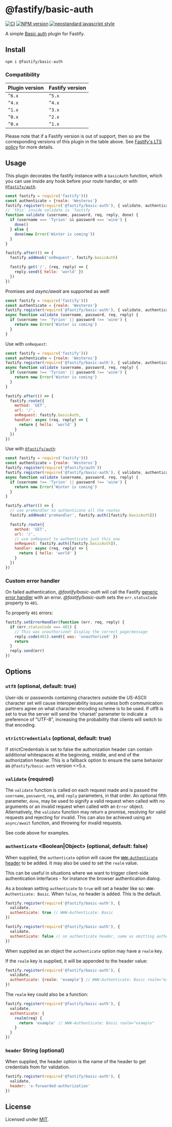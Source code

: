 # @fastify/basic-auth

[![CI](https://github.com/fastify/fastify-basic-auth/actions/workflows/ci.yml/badge.svg?branch=master)](https://github.com/fastify/fastify-basic-auth/actions/workflows/ci.yml)
[![NPM version](https://img.shields.io/npm/v/@fastify/basic-auth.svg?style=flat)](https://www.npmjs.com/package/@fastify/basic-auth)
[![neostandard javascript style](https://img.shields.io/badge/code_style-neostandard-brightgreen?style=flat)](https://github.com/neostandard/neostandard)

 A simple [Basic auth](https://datatracker.ietf.org/doc/html/rfc7617) plugin for Fastify.

 ## Install
```
npm i @fastify/basic-auth
```

### Compatibility
| Plugin version | Fastify version |
| ---------------|-----------------|
| `^6.x`         | `^5.x`          |
| `^4.x`         | `^4.x`          |
| `^1.x`         | `^3.x`          |
| `^0.x`         | `^2.x`          |
| `^0.x`         | `^1.x`          |


Please note that if a Fastify version is out of support, then so are the corresponding versions of this plugin
in the table above.
See [Fastify's LTS policy](https://github.com/fastify/fastify/blob/main/docs/Reference/LTS.md) for more details.

## Usage
This plugin decorates the fastify instance with a `basicAuth` function, which you can use inside any hook before your route handler, or with [`@fastify/auth`](https://github.com/fastify/fastify-auth).

```js
const fastify = require('fastify')()
const authenticate = {realm: 'Westeros'}
fastify.register(require('@fastify/basic-auth'), { validate, authenticate })
// `this` inside validate is `fastify`
function validate (username, password, req, reply, done) {
  if (username === 'Tyrion' && password === 'wine') {
    done()
  } else {
    done(new Error('Winter is coming'))
  }
}

fastify.after(() => {
  fastify.addHook('onRequest', fastify.basicAuth)

  fastify.get('/', (req, reply) => {
    reply.send({ hello: 'world' })
  })
})
```

Promises and *async/await* are supported as well!
```js
const fastify = require('fastify')()
const authenticate = {realm: 'Westeros'}
fastify.register(require('@fastify/basic-auth'), { validate, authenticate })
async function validate (username, password, req, reply) {
  if (username !== 'Tyrion' || password !== 'wine') {
    return new Error('Winter is coming')
  }
}
```

Use with `onRequest`:
```js
const fastify = require('fastify')()
const authenticate = {realm: 'Westeros'}
fastify.register(require('@fastify/basic-auth'), { validate, authenticate })
async function validate (username, password, req, reply) {
  if (username !== 'Tyrion' || password !== 'wine') {
    return new Error('Winter is coming')
  }
}

fastify.after(() => {
  fastify.route({
    method: 'GET',
    url: '/',
    onRequest: fastify.basicAuth,
    handler: async (req, reply) => {
      return { hello: 'world' }
    }
  })
})
```

Use with [`@fastify/auth`](https://github.com/fastify/fastify-auth):
```js
const fastify = require('fastify')()
const authenticate = {realm: 'Westeros'}
fastify.register(require('@fastify/auth'))
fastify.register(require('@fastify/basic-auth'), { validate, authenticate })
async function validate (username, password, req, reply) {
  if (username !== 'Tyrion' || password !== 'wine') {
    return new Error('Winter is coming')
  }
}

fastify.after(() => {
  // use preHandler to authenticate all the routes
  fastify.addHook('preHandler', fastify.auth([fastify.basicAuth]))

  fastify.route({
    method: 'GET',
    url: '/',
    // use onRequest to authenticate just this one
    onRequest: fastify.auth([fastify.basicAuth]),
    handler: async (req, reply) => {
      return { hello: 'world' }
    }
  })
})
```

### Custom error handler

On failed authentication, *@fastify/basic-auth* will call the Fastify
[generic error
handler](https://fastify.dev/docs/latest/Reference/Server/#seterrorhandler) with an error.
*@fastify/basic-auth* sets the `err.statusCode` property to `401`.

To properly `401` errors:

```js
fastify.setErrorHandler(function (err, req, reply) {
  if (err.statusCode === 401) {
    // This was unauthorized! Display the correct page/message
    reply.code(401).send({ was: 'unauthorized' })
    return
  }
  reply.send(err)
})
```

## Options

### `utf8` <Boolean> (optional, default: true)

User-ids or passwords containing characters outside the US-ASCII
character set will cause interoperability issues unless both
communication partners agree on what character encoding scheme is to
be used. If utf8 is set to true the server will send the 'charset' parameter
to indicate a preference of "UTF-8", increasing the probability that
clients will switch to that encoding.

### `strictCredentials` <Boolean> (optional, default: true)

If strictCredentials is set to false the authorization header can contain
additional whitespaces at the beginning, middle, and end of the
authorization header.
This is a fallback option to ensure the same behavior as `@fastify/basic-auth`
version <=5.x.

### `validate` <Function> (required)

The `validate` function is called on each request made
and is passed the `username`, `password`, `req`, and `reply`
parameters, in that order. An optional fifth parameter, `done`, may be
used to signify a valid request when called with no arguments
or an invalid request when called with an `Error` object. Alternatively,
the `validate` function may return a promise, resolving for valid
requests and rejecting for invalid. This can also be achieved using
an `async/await` function, and throwing for invalid requests.

See code above for examples.

### `authenticate` <Boolean|Object> (optional, default: false)

When supplied, the `authenticate` option will cause the
[`WWW-Authenticate` header](https://developer.mozilla.org/en-US/docs/Web/HTTP/Headers/WWW-Authenticate) to be added. It may also be used to set the `realm` value.

This can be useful in situations where we want to trigger client-side authentication interfaces - for instance the browser authentication dialog.

As a boolean setting `authenticate` to `true` will set a header like so: `WWW-Authenticate: Basic`. When `false`, no header is added. This is the default.

```js
fastify.register(require('@fastify/basic-auth'), {
  validate,
  authenticate: true // WWW-Authenticate: Basic
})

fastify.register(require('@fastify/basic-auth'), {
  validate,
  authenticate: false // no authenticate header, same as omitting authenticate option
})
```

When supplied as an object the `authenticate` option may have a `realm` key.

If the `realm` key is supplied, it will be appended to the header value:

```js
fastify.register(require('@fastify/basic-auth'), {
  validate,
  authenticate: {realm: 'example'} // WWW-Authenticate: Basic realm="example"
})
```

The `realm` key could also be a function:

```js
fastify.register(require('@fastify/basic-auth'), {
  validate,
  authenticate: {
    realm(req) {
      return 'example' // WWW-Authenticate: Basic realm="example"
    }
  }
})
```

### `header` String (optional)

When supplied, the header option is the name of the header to get
credentials from for validation.

```js
fastify.register(require('@fastify/basic-auth'), {
  validate,
  header: 'x-forwarded-authorization'
})
```

## License

Licensed under [MIT](./LICENSE).
